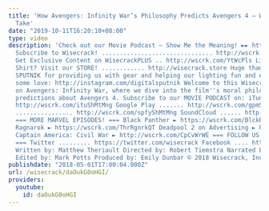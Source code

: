 ```yaml
---
title: 'How Avengers: Infinity War’s Philosophy Predicts Avengers 4 – Wisecrack Quick
  Take'
date: "2019-10-11T16:20:10+08:00"
type: video
description: 'Check out our Movie Podcast – Show Me the Meaning! ►► https://wscrk.com/SMTM
  Subscribe to Wisecrack! ............................... http://wscrk.com/SbscrbWC
  Get Exclusive Content on WisecrackPLUS .. http://wscrk.com/YtWcPls Like Jared''s
  Shirt? Visit our STORE! ............ http://wisecrack.store Huge thanks to DIGITAL
  SPUTNIK for providing us with gear and helping our lighting fun and easy! Give them
  some love: http://instagram.com/digitalsputnik Welcome to this Wisecrack Quick Take
  on Avengers: Infinity War, where we dive into the film''s moral philosophy to make
  predictions about Avengers 4. Subscribe to our MOVIE PODCAST on: iTunes ................
  http://wscrk.com/ituShMtMng Google Play ....... http://wscrk.com/gpmShMtMng Spotify
  ................ http://wscrk.com/spfyShMtMng SoundCloud ...... http://wscrk.com/scdShMtMng
  === MORE MARVEL EPISODES! === Black Panther ► https://wscrk.com/BlckPnthrQT Thor:
  Ragnarok ► https://wscrk.com/ThrRgnrkQT Deadpool 2 on Advertising ► http://wscrk.com/DdplAdvWE
  Captain America: Civil War ► http://wscrk.com/CpCvWrWE === FOLLOW US ON THE WEBS!
  === Twitter ......... https://twitter.com/wisecrack Facebook .... https://facebook.com/wisecrackedu
  Written by: Matthew Theriault Directed by: Robert Tiemstra Narrated by: Jared Bauer
  Edited by: Mark Potts Produced by: Emily Dunbar © 2018 Wisecrack, Inc.'
publishdate: "2018-05-01T17:00:04.000Z"
url: /wisecrack/daOukG0oHGI/
providers:
  youtube:
    id: daOukG0oHGI
---
```

